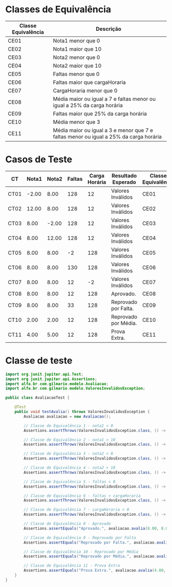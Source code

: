 # Classes de Equivalência

| Classe Equivalência | Descrição                                                                             |
| ------------------- | ------------------------------------------------------------------------------------- |
| CE01                | Nota1 menor que 0                                                                     |
| CE02                | Nota1 maior que 10                                                                    |
| CE03                | Nota2 menor que 0                                                                     |
| CE04                | Nota2 maior que 10                                                                    |
| CE05                | Faltas menor que 0                                                                    |
| CE06                | Faltas maior que cargaHoraria                                                         |
| CE07                | CargaHoraria menor que 0                                                              |
| CE08                | Média maior ou igual a 7 e faltas menor ou igual a 25% da carga horária               |
| CE09                | Faltas maior que 25% da carga horária                                                 |
| CE10                | Média menor que 3                                                                     |
| CE11                | Média maior ou igual a 3 e menor que 7 e faltas menor ou igual a 25% da carga horária |

# Casos de Teste

| CT   | Nota1 | Nota2 | Faltas | Carga Horária | Resultado Esperado   | Classe Equivalência |
| ---- | ----- | ----- | ------ | ------------- | -------------------- | ------------------- |
| CT01 | -2.00 | 8.00  | 128    | 12            | Valores Inválidos    | CE01                |
| CT02 | 12.00 | 8.00  | 128    | 12            | Valores Inválidos    | CE02                |
| CT03 | 8.00  | -2.00 | 128    | 12            | Valores Inválidos    | CE03                |
| CT04 | 8.00  | 12.00 | 128    | 12            | Valores Inválidos    | CE04                |
| CT05 | 8.00  | 8.00  | -2     | 128           | Valores Inválidos    | CE05                |
| CT06 | 8.00  | 8.00  | 130    | 128           | Valores Inválidos    | CE06                |
| CT07 | 8.00  | 8.00  | 12     | -2            | Valores Inválidos    | CE07                |
| CT08 | 8.00  | 8.00  | 12     | 128           | Aprovado.            | CE08                |
| CT09 | 8.00  | 8.00  | 33     | 128           | Reprovado por Falta. | CE09                |
| CT10 | 2.00  | 2.00  | 12     | 128           | Reprovado por Média. | CE10                |
| CT11 | 4.00  | 5.00  | 12     | 128           | Prova Extra.         | CE11                |

# Classe de teste

```java
import org.junit.jupiter.api.Test;
import org.junit.jupiter.api.Assertions;
import alfa.br.com.gilmario.modelo.Avaliacao;
import alfa.br.com.gilmario.modelo.ValoresInvalidosException;

public class AvaliacaoTest {

    @Test
    public void testAvalia() throws ValoresInvalidosException {
        Avaliacao avaliacao = new Avaliacao();

        // Classe de Equivalência 1 - nota1 < 0
        Assertions.assertThrows(ValoresInvalidosException.class, () -> avaliacao.avalia(-2.00, 8.00, 12, 128));

        // Classe de Equivalência 2 - nota1 > 10
        Assertions.assertThrows(ValoresInvalidosException.class, () -> avaliacao.avalia(12.00, 8.00, 12, 128));

        // Classe de Equivalência 3 - nota2 < 0
        Assertions.assertThrows(ValoresInvalidosException.class, () -> avaliacao.avalia(8.00, -2.00, 12, 128));

        // Classe de Equivalência 4 - nota2 > 10
        Assertions.assertThrows(ValoresInvalidosException.class, () -> avaliacao.avalia(8.00, 12.00, 12, 128));

        // Classe de Equivalência 5 - faltas < 0
        Assertions.assertThrows(ValoresInvalidosException.class, () -> avaliacao.avalia(8.00, 8.00, -2, 128));

        // Classe de Equivalência 6 - faltas > cargaHoraria
        Assertions.assertThrows(ValoresInvalidosException.class, () -> avaliacao.avalia(8.00, 8.00, 130, 128));

        // Classe de Equivalência 7 - cargaHoraria < 0
        Assertions.assertThrows(ValoresInvalidosException.class, () -> avaliacao.avalia(8.00, 8.00, 12, -2));

        // Classe de Equivalência 8 - Aprovado
        Assertions.assertEquals("Aprovado.", avaliacao.avalia(8.00, 8.00, 12, 128));

        // Classe de Equivalência 9 - Reprovado por Falta
        Assertions.assertEquals("Reprovado por Falta.", avaliacao.avalia(8.00, 8.00, 33, 128));

        // Classe de Equivalência 10 - Reprovado por Média
        Assertions.assertEquals("Reprovado por Média.", avaliacao.avalia(2.00, 2.00, 12, 128));

        // Classe de Equivalência 11 - Prova Extra
        Assertions.assertEquals("Prova Extra.", avaliacao.avalia(4.00, 5.00, 12, 128));
    }
}
```
